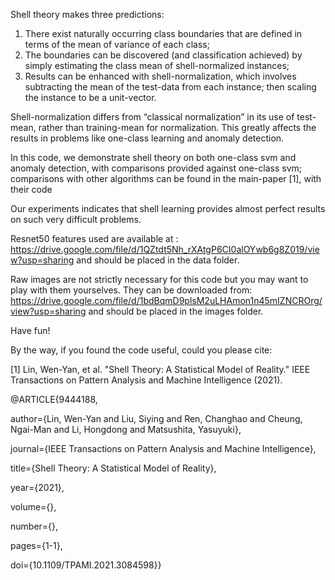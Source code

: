 Shell theory makes three predictions: 
1) There exist naturally occurring class boundaries that are defined in terms of the mean of variance of each class;
2) The boundaries can be discovered (and classification achieved) by simply estimating the class mean of shell-normalized instances;
3) Results can be enhanced with shell-normalization, which involves subtracting the mean of the test-data from each instance; then scaling the instance to be a unit-vector.

Shell-normalization differs from “classical normalization”  in its use of test-mean, rather than training-mean for normalization. This greatly affects the results in problems like one-class learning and anomaly detection. 

In this code, we demonstrate shell theory on both one-class svm and anomaly detection, with comparisons provided against one-class svm; comparisons with other algorithms can be found in the main-paper [1], with their code

Our experiments indicates that shell learning provides almost perfect results on such very difficult problems. 

Resnet50 features used are available at :
https://drive.google.com/file/d/1QZtdt5Nh_rXAtgP6CI0alOYwb6g8Z019/view?usp=sharing
and should be placed in the data folder.

Raw images are not strictly necessary for this code but you may want to play with them yourselves. They can be downloaded from:
https://drive.google.com/file/d/1bdBqmD9plsM2uLHAmon1n45mIZNCROrg/view?usp=sharing
and should be placed in the images folder.

Have fun!

By the way, if you found the code useful, could you please cite:

[1] Lin, Wen-Yan, et al. "Shell Theory: A Statistical Model of Reality." IEEE Transactions on Pattern Analysis and Machine Intelligence (2021).

@ARTICLE{9444188,

  author={Lin, Wen-Yan and Liu, Siying and Ren, Changhao and Cheung, Ngai-Man and Li, Hongdong and Matsushita, Yasuyuki},

  journal={IEEE Transactions on Pattern Analysis and Machine Intelligence}, 

  title={Shell Theory: A Statistical Model of Reality}, 

  year={2021},

  volume={},

  number={},

  pages={1-1},

  doi={10.1109/TPAMI.2021.3084598}}

